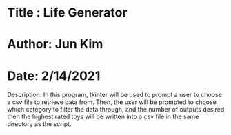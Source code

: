 # Title : Life Generator
# Author: Jun Kim
# Date: 2/14/2021
Description: In this program, tkinter will be used to prompt a user to choose a csv file to retrieve data from.
Then, the user will be prompted to choose which category to filter the data through, and the number of outputs desired
then the highest rated toys will be written into a csv file in the same directory as the script.
